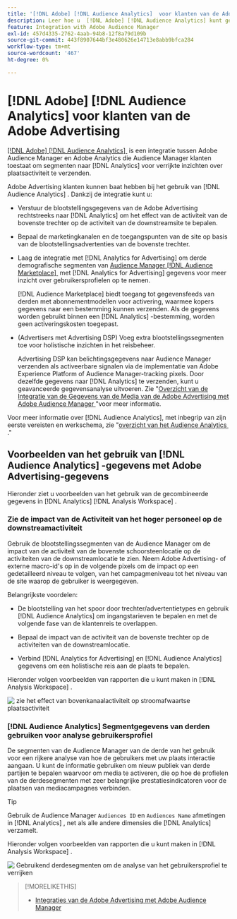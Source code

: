 ```yaml
---
title: '[!DNL Adobe] [!DNL Audience Analytics]  voor klanten van de Adobe Advertising'
description: Leer hoe u  [!DNL Adobe] [!DNL Audience Analytics] kunt gebruiken voor het maken van advertenties
feature: Integration with Adobe Audience Manager
exl-id: 457d4335-2762-4aab-94b8-12f8a79d109b
source-git-commit: 443f8907644bf3e480626e14713e8abb9bfca284
workflow-type: tm+mt
source-wordcount: '467'
ht-degree: 0%

---
```


# [!DNL Adobe] [!DNL Audience Analytics] voor klanten van de Adobe Advertising

[[!DNL Adobe] [!DNL Audience Analytics] &#x200B;](https://experienceleague.adobe.com/docs/analytics/integration/audience-analytics/mc-audiences-aam.html?lang=nl-NL) is een integratie tussen Adobe Audience Manager en Adobe Analytics die Audience Manager klanten toestaat om segmenten naar [!DNL Analytics] voor verrijkte inzichten over plaatsactiviteit te verzenden.

Adobe Advertising klanten kunnen baat hebben bij het gebruik van [!DNL Audience Analytics] . Dankzij de integratie kunt u:

* Verstuur de blootstellingsgegevens van de Adobe Advertising rechtstreeks naar [!DNL Analytics] om het effect van de activiteit van de bovenste trechter op de activiteit van de downstreamsite te bepalen.

* Bepaal de marketingkanalen en de toegangspunten van de site op basis van de blootstellingsadvertenties van de bovenste trechter.

* Laag de integratie met [!DNL Analytics for Advertising] om derde demografische segmenten van [&#x200B; Audience Manager  [!DNL Audience Marketplace] &#x200B;](https://experienceleague.adobe.com/docs/audience-manager/user-guide/features/audience-marketplace/audience-marketplace.html?lang=nl-NL) met [!DNL Analytics for Advertising] gegevens voor meer inzicht over gebruikersprofielen op te nemen.

  [!DNL Audience Marketplace] biedt toegang tot gegevensfeeds van derden met abonnementmodellen voor activering, waarmee kopers gegevens naar een bestemming kunnen verzenden. Als de gegevens worden gebruikt binnen een [!DNL Analytics] -bestemming, worden geen activeringskosten toegepast.

* (Advertisers met Advertising DSP) Voeg extra blootstellingssegmenten toe voor holistische inzichten in het reisbeheer.

  Advertising DSP kan belichtingsgegevens naar Audience Manager verzenden als activeerbare signalen via de implementatie van Adobe Experience Platform of Audience Manager-tracking pixels. Door dezelfde gegevens naar [!DNL Analytics] te verzenden, kunt u geavanceerde gegevensanalyse uitvoeren. Zie &quot;[&#x200B; Overzicht van de Integratie van de Gegevens van de Media van de Adobe Advertising met Adobe Audience Manager &#x200B;](/help/integrations/audience-manager/media-data-integration/overview.md)&quot;voor meer informatie.

Voor meer informatie over [!DNL Audience Analytics], met inbegrip van zijn eerste vereisten en werkschema, zie &quot;[&#x200B; overzicht van het Audience Analytics &#x200B;](https://experienceleague.adobe.com/docs/analytics/integration/audience-analytics/mc-audiences-aam.html?lang=nl-NL).&quot;

## Voorbeelden van het gebruik van [!DNL Audience Analytics] -gegevens met Adobe Advertising-gegevens

Hieronder ziet u voorbeelden van het gebruik van de gecombineerde gegevens in [!DNL Analytics] [!DNL Analysis Workspace] .

### Zie de impact van de Activiteit van het hoger personeel op de downstreamactiviteit

Gebruik de blootstellingssegmenten van de Audience Manager om de impact van de activiteit van de bovenste schoorsteenlocatie op de activiteiten van de downstreamlocatie te zien. Neem Adobe Advertising- of externe macro-id&#39;s op in de volgende pixels om de impact op een gedetailleerd niveau te volgen, van het campagmeniveau tot het niveau van de site waarop de gebruiker is weergegeven.

Belangrijkste voordelen:

* De blootstelling van het spoor door trechter/advertentietypes en gebruik [!DNL Audience Analytics] om ingangstarieven te bepalen en met de volgende fase van de klantenreis te overlappen.

* Bepaal de impact van de activiteit van de bovenste trechter op de activiteiten van de downstreamlocatie.

* Verbind [!DNL Analytics for Advertising]<!-- which doesn't include the last exposure event --> en [!DNL Audience Analytics] gegevens <!-- (which includes the user's last exposure event) --> om een holistische reis aan de plaats te bepalen.

Hieronder volgen voorbeelden van rapporten die u kunt maken in [!DNL Analysis Workspace] .

![&#x200B; zie het effect van bovenkanaalactiviteit op stroomafwaartse plaatsactiviteit &#x200B;](/help/integrations/assets/audience-analytics-upper-funnel-exposure.png)

### [!DNL Audience Analytics] Segmentgegevens van derden gebruiken voor analyse gebruikersprofiel

De segmenten van de Audience Manager van de derde van het gebruik voor een rijkere analyse van hoe de gebruikers met uw plaats interactie aangaan. U kunt de informatie gebruiken om nieuw publiek van derde partijen te bepalen waarvoor om media te activeren, die op hoe de profielen van de derdesegmenten met zeer belangrijke prestatiesindicatoren voor de plaatsen van mediacampagnes verbinden.

>[!TIP]
> Gebruik de Audience Manager `Audiences ID` en `Audiences Name` afmetingen in [!DNL Analytics] , net als alle andere dimensies die [!DNL Analytics] verzamelt.

Hieronder volgen voorbeelden van rapporten die u kunt maken in [!DNL Analysis Workspace] .

![&#x200B; Gebruikend derdesegmenten om de analyse van het gebruikersprofiel te verrijken &#x200B;](/help/integrations/assets/audience-analytics-third-party-report.png)

>[!MORELIKETHIS]
>
>* [&#x200B; Integraties van de Adobe Advertising met Adobe Audience Manager &#x200B;](/help/integrations/audience-manager/overview.md)
